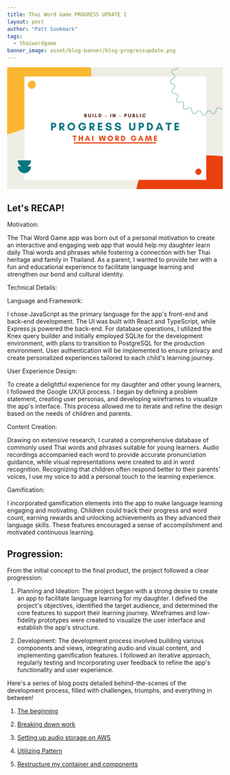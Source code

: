 ```yaml
---
title: Thai Word Game PROGRESS UPDATE 1
layout: post
author: "Patt Sookmark"
tags:
  - thaiwordgame
banner_image: asset/blog-banner/blog-progressupdate.png
---
```


<img class="blog-banner" src="/asset/blog-banner/blog-progressupdate.png" alt="blog-patterns" />

## Let's RECAP!

Motivation:

The Thai Word Game app was born out of a personal motivation to create an interactive and engaging web app that would help my daughter learn daily Thai words and phrases while fostering a connection with her Thai heritage and family in Thailand. As a parent, I wanted to provide her with a fun and educational experience to facilitate language learning and strengthen our bond and cultural identity.

Technical Details:

Language and Framework:

I chose JavaScript as the primary language for the app's front-end and back-end development. The UI was built with React and TypeScript, while Express.js powered the back-end. For database operations, I utilized the Knex query builder and initially employed SQLite for the development environment, with plans to transition to PostgreSQL for the production environment. User authentication will be implemented to ensure privacy and create personalized experiences tailored to each child's learning journey.

User Experience Design:

To create a delightful experience for my daughter and other young learners, I followed the Google UX/UI process. I began by defining a problem statement, creating user personas, and developing wireframes to visualize the app's interface. This process allowed me to iterate and refine the design based on the needs of children and parents.

Content Creation:

Drawing on extensive research, I curated a comprehensive database of commonly used Thai words and phrases suitable for young learners. Audio recordings accompanied each word to provide accurate pronunciation guidance, while visual representations were created to aid in word recognition. Recognizing that children often respond better to their parents' voices, I use my voice to add a personal touch to the learning experience.

Gamification:

I incorporated gamification elements into the app to make language learning engaging and motivating. Children could track their progress and word count, earning rewards and unlocking achievements as they advanced their language skills. These features encouraged a sense of accomplishment and motivated continuous learning.

## Progression:

From the initial concept to the final product, the project followed a clear progression:

1. Planning and Ideation: The project began with a strong desire to create an app to facilitate language learning for my daughter. I defined the project's objectives, identified the target audience, and determined the core features to support their learning journey. Wireframes and low-fidelity prototypes were created to visualize the user interface and establish the app's structure.

2. Development: The development process involved building various components and views, integrating audio and visual content, and implementing gamification features. I followed an iterative approach, regularly testing and incorporating user feedback to refine the app's functionality and user experience.

Here's a series of blog posts detailed behind-the-scenes of the development process, filled with challenges, triumphs, and everything in between!

1. [The beginning](https://sookmark.com/2023/03/21/ThaiWebGame.html)

2. [Breaking down work](https://sookmark.com/2023/05/02/ThaiWebGame2.html)

3. [Setting up audio storage on AWS](https://sookmark.com/2023/05/30/AWS-IAM.html)

4. [Utilizing Pattern](https://sookmark.com/2023/06/08/Thaiwordgame-pattern.html)

5. [Restructure my container and components](https://sookmark.com/2023/06/29/ThaiwordGameRestructure.html)
